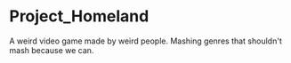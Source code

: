 # Project_Homeland
A weird video game made by weird people. Mashing genres that shouldn't mash because we can.
